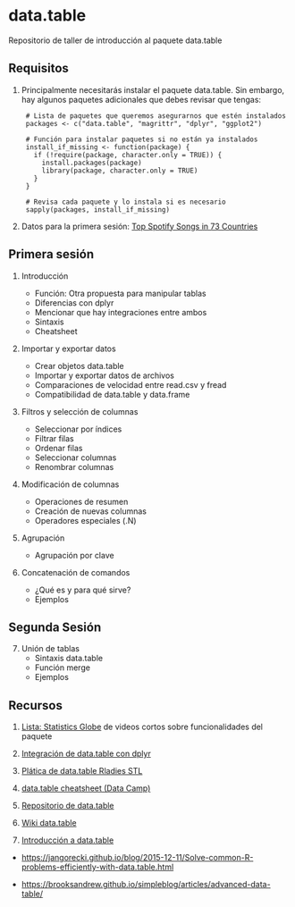 # data.table
Repositorio de taller de introducción al paquete data.table 

## Requisitos
1. Principalmente necesitarás instalar el paquete data.table. Sin embargo, hay algunos paquetes adicionales que debes revisar que tengas:
   ```
    # Lista de paquetes que queremos asegurarnos que estén instalados
    packages <- c("data.table", "magrittr", "dplyr", "ggplot2")
    
    # Función para instalar paquetes si no están ya instalados
    install_if_missing <- function(package) {
      if (!require(package, character.only = TRUE)) {
        install.packages(package)
        library(package, character.only = TRUE)
      }
    }
    
    # Revisa cada paquete y lo instala si es necesario
    sapply(packages, install_if_missing)
   ```
2. Datos para la primera sesión: [Top Spotify Songs in 73 Countries](https://www.kaggle.com/datasets/asaniczka/top-spotify-songs-in-73-countries-daily-updated/data)

## Primera sesión 

1. Introducción

    - Función: Otra propuesta para manipular tablas
    - Diferencias con dplyr
    - Mencionar que hay integraciones entre ambos
    - Sintaxis
    - Cheatsheet 

2. Importar y exportar datos
    - Crear objetos data.table
    - Importar y exportar datos de archivos
    - Comparaciones de velocidad entre read.csv y fread
    - Compatibilidad de data.table y data.frame

3. Filtros y selección de columnas
    - Seleccionar por índices
    - Filtrar filas
    - Ordenar filas
    - Seleccionar columnas
    - Renombrar columnas

4. Modificación de columnas
    - Operaciones de resumen
    - Creación de nuevas columnas
    - Operadores especiales (.N)

5. Agrupación
    - Agrupación por clave
    
6. Concatenación de comandos
    - ¿Qué es y para qué sirve?
    - Ejemplos

## Segunda Sesión 


7. Unión de tablas
    - Sintaxis data.table
    - Función merge 
    - Ejemplos





## Recursos 

1. [Lista: Statistics Globe](https://www.youtube.com/playlist?list=PLu6UwBFCnlEcb47DE-yWPjoEeZp10PDJz) de videos cortos sobre funcionalidades del paquete

2. [Integración de data.table con dplyr](https://www.youtube.com/watch?v=r0ricexnF6A&ab_channel=BusinessScience)

3. [Plática de data.table Rladies STL](https://www.youtube.com/watch?v=8wAv5nCRiUo&ab_channel=RLadiesSTL)

4. [data.table cheatsheet (Data Camp)](https://images.datacamp.com/image/upload/v1653830846/Marketing/Blog/data_table_cheat_sheet.pdf)

5. [Repositorio de data.table](https://github.com/Rdatatable/data.table)

6. [Wiki data.table](https://rdatatable.gitlab.io/data.table/) 

7. [Introducción a data.table](https://bookdown.org/paradinas_iosu/CursoR/data-table.html)

- https://jangorecki.github.io/blog/2015-12-11/Solve-common-R-problems-efficiently-with-data.table.html

- https://brooksandrew.github.io/simpleblog/articles/advanced-data-table/

